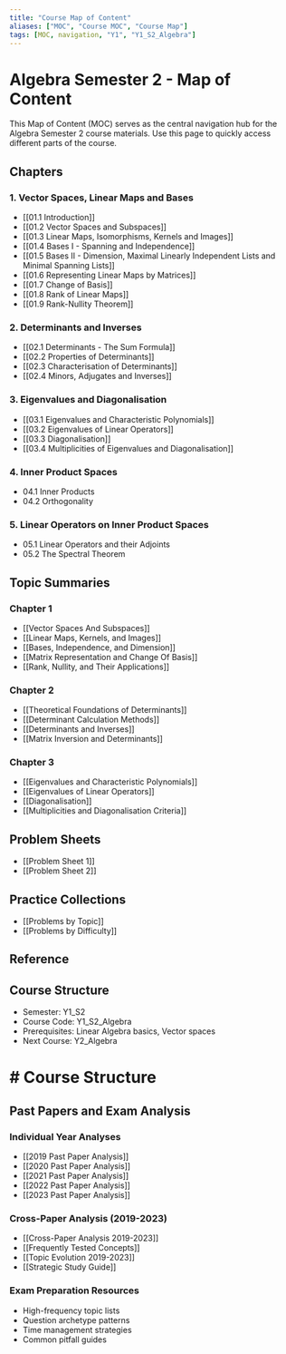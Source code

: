 ```yaml
---
title: "Course Map of Content"
aliases: ["MOC", "Course MOC", "Course Map"]
tags: [MOC, navigation, "Y1", "Y1_S2_Algebra"]
---
```


# Algebra Semester 2 - Map of Content

This Map of Content (MOC) serves as the central navigation hub for the Algebra Semester 2 course materials. Use this page to quickly access different parts of the course.

## Chapters

### 1. Vector Spaces, Linear Maps and Bases
- [[01.1 Introduction]]
- [[01.2 Vector Spaces and Subspaces]]
- [[01.3 Linear Maps, Isomorphisms, Kernels and Images]]
- [[01.4 Bases I - Spanning and Independence]]
- [[01.5 Bases II - Dimension, Maximal Linearly Independent Lists and Minimal Spanning Lists]]
- [[01.6 Representing Linear Maps by Matrices]]
- [[01.7 Change of Basis]]
- [[01.8 Rank of Linear Maps]]
- [[01.9 Rank-Nullity Theorem]]

### 2. Determinants and Inverses
- [[02.1 Determinants - The Sum Formula]]
- [[02.2 Properties of Determinants]]
- [[02.3 Characterisation of Determinants]]
- [[02.4 Minors, Adjugates and Inverses]]

### 3. Eigenvalues and Diagonalisation
- [[03.1 Eigenvalues and Characteristic Polynomials]]
- [[03.2 Eigenvalues of Linear Operators]]
- [[03.3 Diagonalisation]]
- [[03.4 Multiplicities of Eigenvalues and Diagonalisation]]

### 4. Inner Product Spaces
- 04.1 Inner Products
- 04.2 Orthogonality

### 5. Linear Operators on Inner Product Spaces
- 05.1 Linear Operators and their Adjoints
- 05.2 The Spectral Theorem

## Topic Summaries

### Chapter 1
- [[Vector Spaces And Subspaces]]
- [[Linear Maps, Kernels, and Images]]
- [[Bases, Independence, and Dimension]]
- [[Matrix Representation and Change Of Basis]]
- [[Rank, Nullity, and Their Applications]]

### Chapter 2
- [[Theoretical Foundations of Determinants]]
- [[Determinant Calculation Methods]]
- [[Determinants and Inverses]]
- [[Matrix Inversion and Determinants]]

### Chapter 3
- [[Eigenvalues and Characteristic Polynomials]]
- [[Eigenvalues of Linear Operators]]
- [[Diagonalisation]]
- [[Multiplicities and Diagonalisation Criteria]]

## Problem Sheets
- [[Problem Sheet 1]]
- [[Problem Sheet 2]]

## Practice Collections
- [[Problems by Topic]]
- [[Problems by Difficulty]]

## Reference


## Course Structure
- Semester: Y1_S2
- Course Code: Y1_S2_Algebra
- Prerequisites: Linear Algebra basics, Vector spaces
- Next Course: Y2_Algebra
# # Course Structure


## Past Papers and Exam Analysis

### Individual Year Analyses
- [[2019 Past Paper Analysis]]
- [[2020 Past Paper Analysis]]
- [[2021 Past Paper Analysis]]
- [[2022 Past Paper Analysis]]
- [[2023 Past Paper Analysis]]

### Cross-Paper Analysis (2019-2023)
- [[Cross-Paper Analysis 2019-2023]]
- [[Frequently Tested Concepts]]
- [[Topic Evolution 2019-2023]]
- [[Strategic Study Guide]]

### Exam Preparation Resources
- High-frequency topic lists
- Question archetype patterns
- Time management strategies
- Common pitfall guides

